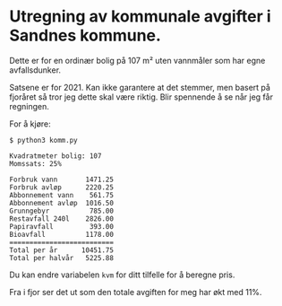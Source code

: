 Utregning av kommunale avgifter i Sandnes kommune.
===

Dette er for en ordinær bolig på 107 m² uten vannmåler som har egne
avfallsdunker.

Satsene er for 2021. Kan ikke garantere at det stemmer, men basert på fjoråret
så tror jeg dette skal være riktig. Blir spennende å se når jeg får regningen.

For å kjøre:

    $ python3 komm.py

    Kvadratmeter bolig: 107
    Momssats: 25%

    Forbruk vann       1471.25
    Forbruk avløp      2220.25
    Abbonnement vann    561.75
    Abbonnement avløp  1016.50
    Grunngebyr          785.00
    Restavfall 240l    2826.00
    Papiravfall         393.00
    Bioavfall          1178.00
    ==========================
    Total per år      10451.75
    Total per halvår   5225.88

Du kan endre variabelen `kvm` for ditt tilfelle for å beregne pris.

Fra i fjor ser det ut som den totale avgiften for meg har økt med 11%.

